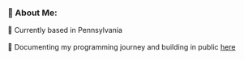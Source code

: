 ### 📝 About Me: 
📍 Currently based in Pennsylvania <br><br>
📖 Documenting my programming journey and building in public [here](bryantdeltoro.wordpress.com) <br><br>

<!--
**bdt008/bdt008** is a ✨ _special_ ✨ repository because its `README.md` (this file) appears on your GitHub profile.

Here are some ideas to get you started:

- 🔭 I’m currently working on ...
- 🌱 I’m currently learning ...
- 👯 I’m looking to collaborate on ...
- 🤔 I’m looking for help with ...
- 💬 Ask me about ...
- 📫 How to reach me: ...
- 😄 Pronouns: ...
- ⚡ Fun fact: ...
-->
